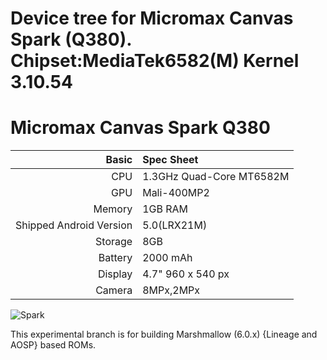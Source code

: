 Device tree for Micromax Canvas Spark (Q380). Chipset:MediaTek6582(M) Kernel 3.10.54
===========================
Micromax Canvas Spark Q380
===========================

Basic   | Spec Sheet
-------:|:-------------------------
CPU     | 1.3GHz Quad-Core MT6582M
GPU     | Mali-400MP2
Memory  | 1GB RAM
Shipped Android Version | 5.0(LRX21M)
Storage | 8GB
Battery | 2000 mAh
Display | 4.7" 960 x 540 px
Camera  | 8MPx,2MPx

![Spark](http://cdn2.gsmarena.com/vv/pics/micromax/micromax-canvas-spark-Q380-1.jpg)

This experimental branch is for building Marshmallow (6.0.x) {Lineage and AOSP} based ROMs.
